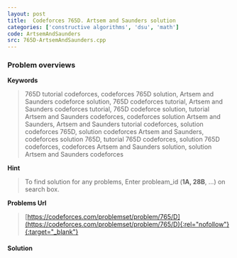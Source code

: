 ```yaml
---
layout: post
title:  Codeforces 765D. Artsem and Saunders solution
categories: ['constructive algorithms', 'dsu', 'math']
code: ArtsemAndSaunders
src: 765D-ArtsemAndSaunders.cpp
---
```

### **Problem overviews**

**Keywords**
> 765D tutorial codeforces, codeforces 765D solution, Artsem and Saunders codeforce solution, 765D codeforces tutorial, Artsem and Saunders codeforces tutorial, 765D codeforce solution, tutorial Artsem and Saunders codeforces, codeforces solution Artsem and Saunders, Artsem and Saunders tutorial codeforces, solution codeforces 765D, solution codeforces Artsem and Saunders, codeforces solution 765D, tutorial 765D codeforces, solution 765D codeforces, codeforces Artsem and Saunders solution, solution Artsem and Saunders codeforces

**Hint**
> To find solution for any problems, Enter probleam_id (**1A, 28B**, ...) on search box. 

**Problems Url**
> [https://codeforces.com/problemset/problem/765/D](https://codeforces.com/problemset/problem/765/D){:rel="nofollow"}{:target="_blank"}

#### **Solution**



